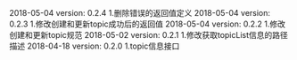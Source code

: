 2018-05-04 version: 0.2.4
1.删除错误的返回值定义
2018-05-04 version: 0.2.3
1.修改创建和更新topic成功后的返回值
2018-05-04 version: 0.2.2
1.修改创建和更新topic规范
2018-05-02 version: 0.2.1
1.修改获取topicList信息的路径描述
2018-04-18 version: 0.2.0
1.topic信息接口
